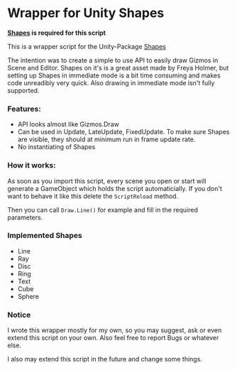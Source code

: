 # Wrapper for Unity Shapes
**[Shapes](https://assetstore.unity.com/packages/tools/particles-effects/shapes-173167) is required for this script**

This is a wrapper script for the Unity-Package [Shapes](https://acegikmo.com/shapes/)

The intention was to create a simple to use API to easily draw Gizmos in Scene and Editor.
Shapes on it's is a great asset made by Freya Holmer, but setting up Shapes in immediate mode is a bit time consuming and makes code unreadibly very quick.
Also drawing in immediate mode isn't fully supported.

### Features:
- API looks almost like Gizmos.Draw
- Can be used in Update, LateUpdate, FixedUpdate. To make sure Shapes are visible, they should at minimum run in frame update rate.
- No instantiating of Shapes

### How it works:
As soon as you import this script, every scene you open or start will generate a GameObject which holds the script automaticially.
If you don't want to behave it like this delete the ``ScriptReload`` method.

Then you can call ``Draw.Line()`` for example and fill in the required parameters.

### Implemented Shapes
- Line
- Ray
- Disc
- Ring
- Text
- Cube
- Sphere


### Notice
I wrote this wrapper mostly for my own, so you may suggest, ask or even extend this script on your own. Also feel free to report Bugs or whatever else.

I also may extend this script in the future and change some things.
